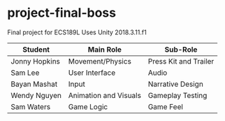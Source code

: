 # project-final-boss
Final project for ECS189L
Uses Unity 2018.3.11.f1

Student | Main Role | Sub-Role
--- | --- | ---
Jonny Hopkins | Movement/Physics | Press Kit and Trailer
Sam Lee | User Interface | Audio
Bayan Mashat | Input | Narrative Design
Wendy Nguyen | Animation and Visuals | Gameplay Testing
Sam Waters | Game Logic | Game Feel